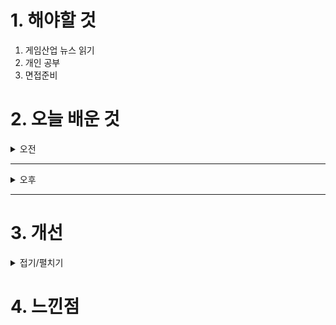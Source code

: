 
# 1. 해야할 것

1. 게임산업 뉴스 읽기 
2. 개인 공부  
3. 면접준비



# 2. 오늘 배운 것

<details>
<summary>오전</summary>


</details>

****

<details>
<summary>오후</summary>


</details>

****


# 3. 개선


<details>
<summary>접기/펼치기</summary>


</details>



# 4. 느낀점


